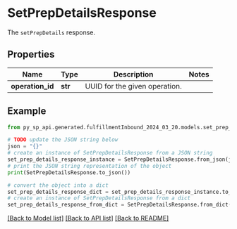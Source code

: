 # SetPrepDetailsResponse

The `setPrepDetails` response.

## Properties

Name | Type | Description | Notes
------------ | ------------- | ------------- | -------------
**operation_id** | **str** | UUID for the given operation. | 

## Example

```python
from py_sp_api.generated.fulfillmentInbound_2024_03_20.models.set_prep_details_response import SetPrepDetailsResponse

# TODO update the JSON string below
json = "{}"
# create an instance of SetPrepDetailsResponse from a JSON string
set_prep_details_response_instance = SetPrepDetailsResponse.from_json(json)
# print the JSON string representation of the object
print(SetPrepDetailsResponse.to_json())

# convert the object into a dict
set_prep_details_response_dict = set_prep_details_response_instance.to_dict()
# create an instance of SetPrepDetailsResponse from a dict
set_prep_details_response_from_dict = SetPrepDetailsResponse.from_dict(set_prep_details_response_dict)
```
[[Back to Model list]](../README.md#documentation-for-models) [[Back to API list]](../README.md#documentation-for-api-endpoints) [[Back to README]](../README.md)


